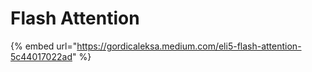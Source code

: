 # Flash Attention

{% embed url="https://gordicaleksa.medium.com/eli5-flash-attention-5c44017022ad" %}
